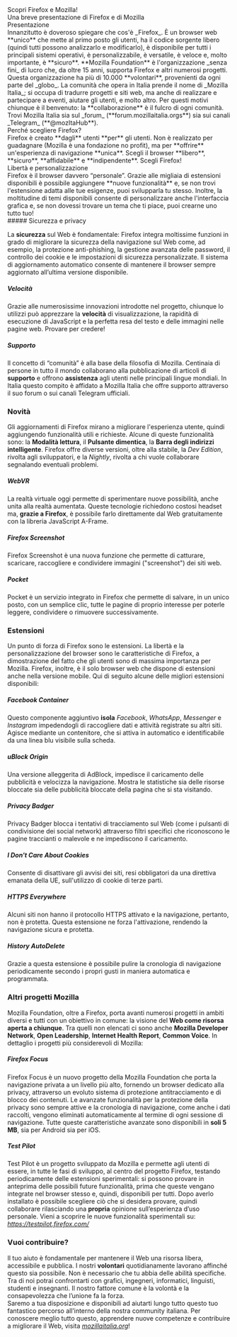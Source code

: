<html markdown=1>
    <head>
        <title>Volantino Vademecum (Fronte) VG</title>
        <meta http-equiv="content-type" content="text/html; charset=UTF-16" />
        <link rel="stylesheet" href="./html/stile_VG.css" />
    </head>
<body markdown=1>
<div id=body>
<div id=titolo_principale markdown=1 >
Scopri Firefox e Mozilla!
</div>
<div id=descrizione_principale markdown=1 >
Una breve presentazione di Firefox e di Mozilla
</div>
<div id="presentazione" markdown=1 >

<div id=titolo markdown=1 >
Presentazione
</div>

<div id=descrizione markdown=1 >
Innanzitutto è doveroso spiegare che cos'è _Firefox_. È un browser web **unico** che mette al primo posto gli utenti, ha il codice sorgente libero (quindi tutti possono analizzarlo e modificarlo), è disponibile per tutti i principali sistemi operativi, è personalizzabile, è versatile, è veloce e, molto importante, è **sicuro**.
**Mozilla Foundation** è l'organizzazione _senza fini_ di lucro che, da oltre 15 anni, supporta Firefox e altri numerosi progetti. Questa organizzazione ha più di 10.000 **volontari**, provenienti da ogni parte del _globo_.
La comunità che opera in Italia prende il nome di _Mozilla Italia_; si occupa di tradurre progetti e siti web, ma anche di realizzare e partecipare a eventi, aiutare gli utenti, e molto altro.
Per questi motivi chiunque è il benvenuto: la **collaborazione** è il fulcro di ogni comunità.
Trovi Mozilla Italia sia sul _forum_ (**forum.mozillaitalia.orgs**) sia sui canali _Telegram_ (**@mozItaHub**).
</div>
</div>


<div id="perche_scegliere_firefox" markdown=1 >

<div id="sub_titolo" markdown=1 >
Perché scegliere Firefox?
</div>

<div id="sub_descrizione" markdown=1 >
Firefox è creato **dagli** utenti **per** gli utenti. Non è realizzato per guadagnare (Mozilla è una fondazione no profit), ma per **offrire** un'esperienza di navigazione **unica**.
Scegli il browser **libero**, **sicuro**, **affidabile** e **indipendente**. <font id="scegli_firefox">Scegli Firefox!</font>
</div>

<div id="sez1" markdown=1 >
<div id="titolo" markdown=1 >
Libertà e personalizzazione
</div>
<div id="descrizione" markdown=1 >
Firefox è il browser davvero “personale”. Grazie alle migliaia di estensioni disponibili è possibile aggiungere **nuove funzionalità** e, se non trovi l'estensione adatta alle tue esigenze, puoi svilupparla tu stesso. Inoltre, la moltitudine di temi disponibili consente di personalizzare anche l'interfaccia grafica e, se non dovessi trovare un tema che ti piace, puoi crearne uno tutto tuo!
</div>
</div>
##### Sicurezza e privacy

La **sicurezza** sul Web è fondamentale: Firefox integra moltissime funzioni in grado di migliorare la sicurezza della navigazione sul Web come, ad esempio, la protezione anti-phishing, la gestione avanzata delle password, il controllo dei cookie e le impostazioni di sicurezza personalizzate. Il sistema di aggiornamento automatico consente di mantenere il browser sempre aggiornato all’ultima versione disponibile.

##### Velocità

Grazie alle numerosissime innovazioni introdotte nel progetto, chiunque lo utilizzi può apprezzare la **velocità** di visualizzazione, la rapidità di esecuzione di JavaScript e la perfetta resa del testo e delle immagini nelle pagine web. Provare per credere!

##### Supporto

Il concetto di “comunità” è alla base della filosofia di Mozilla. Centinaia di persone in tutto il mondo collaborano alla pubblicazione di articoli di **supporto** e offrono **assistenza** agli utenti nelle principali lingue mondiali. In Italia questo compito è affidato a Mozilla Italia che offre supporto attraverso il suo forum o sui canali Telegram ufficiali.

### Novità

Gli aggiornamenti di Firefox mirano a migliorare l'esperienza utente, quindi aggiungendo funzionalità utili e richieste.
Alcune di queste funzionalità sono: la **Modalità lettura**, il **Pulsante dimentica**, la **Barra degli indirizzi intelligente**.
Firefox offre diverse versioni, oltre alla stabile, la _Dev Edition_, rivolta agli sviluppatori, e la _Nightly_, rivolta a chi vuole collaborare segnalando eventuali problemi.

##### WebVR
La realtà virtuale oggi permette di sperimentare nuove possibilità, anche unita alla realtà aumentata.
Queste tecnologie richiedono costosi headset ma, **grazie a Firefox**, è possibile farlo direttamente dal Web gratuitamente con la libreria JavaScript A-Frame.

##### Firefox Screenshot

Firefox Screenshot è una nuova funzione che permette di catturare, scaricare, raccogliere e condividere immagini ("screenshot") dei siti web.

##### Pocket

Pocket è un servizio integrato in Firefox che permette di salvare, in un unico posto, con un semplice clic, tutte le pagine di proprio interesse per poterle leggere, condividere o rimuovere successivamente.

### Estensioni
Un punto di forza di Firefox sono le estensioni. La libertà e la personalizzazione del browser sono le caratteristiche di Firefox, a dimostrazione del fatto che gli utenti sono di massima importanza per Mozilla. Firefox, inoltre, è il solo browser web che dispone di estensioni anche nella versione mobile. Qui di seguito alcune delle migliori estensioni disponibili:

##### Facebook Container
Questo componente aggiuntivo **isola** _Facebook_, _WhatsApp_, _Messenger_ e _Instagram_ impedendogli di raccogliere dati e attività registrate su altri siti. Agisce mediante un contenitore, che si attiva in automatico e identificabile da una linea blu visibile sulla scheda.

##### uBlock Origin
Una versione alleggerita di AdBlock, impedisce il caricamento delle pubblicità e velocizza la navigazione. Mostra le statistiche sia delle risorse bloccate sia delle pubblicità bloccate della pagina che si sta visitando.

##### Privacy Badger
Privacy Badger blocca i tentativi di tracciamento sul Web (come i pulsanti di condivisione dei social network) attraverso filtri specifici che riconoscono le pagine traccianti o malevole e ne impediscono il caricamento.

##### I Don't Care About Cookies
Consente di disattivare gli avvisi dei siti, resi obbligatori da una direttiva emanata della UE, sull'utilizzo di cookie di terze parti.

##### HTTPS Everywhere
Alcuni siti non hanno il protocollo HTTPS attivato e la navigazione, pertanto, non è protetta. Questa estensione ne forza l'attivazione, rendendo la navigazione sicura e protetta.

##### History AutoDelete
Grazie a questa estensione è possibile pulire la cronologia di navigazione periodicamente secondo i propri gusti in maniera automatica e programmata.

### Altri progetti Mozilla

Mozilla Foundation, oltre a Firefox, porta avanti numerosi progetti in ambiti diversi e tutti con un obiettivo in comune: la visione del **Web come risorsa aperta a chiunque**. Tra quelli non elencati ci sono anche **Mozilla Developer Network**, **Open Leadership**, **Internet Health Report**, **Common Voice**. In dettaglio i progetti più considerevoli di Mozilla:

##### Firefox Focus

Firefox Focus è un nuovo progetto della Mozilla Foundation che porta la navigazione privata a un livello più alto, fornendo un browser dedicato alla privacy, attraverso un evoluto sistema di protezione antitracciamento e di blocco dei contenuti. Le avanzate funzionalità per la protezione della privacy sono sempre attive e la cronologia di navigazione, come anche i dati raccolti, vengono eliminati automaticamente al termine di ogni sessione di navigazione. Tutte queste caratteristiche avanzate sono disponibili in **soli 5 MB**, sia per Android sia per iOS.

##### Test Pilot

Test Pilot è un progetto sviluppato da Mozilla e permette agli utenti di essere, in tutte le fasi di sviluppo, al centro del progetto Firefox, testando periodicamente delle estensioni sperimentali: si possono provare in anteprima delle possibili future funzionalità, prima che queste vengano integrate nel browser stesso e, quindi, disponibili per tutti. Dopo averlo installato è possibile scegliere ciò che si desidera provare, quindi collaborare rilasciando una **propria** opinione sull’esperienza d’uso personale. Vieni a scoprire le nuove funzionalità sperimentali su: _https://testpilot.firefox.com/_

### Vuoi contribuire?

Il tuo aiuto è fondamentale per mantenere il Web una risorsa libera, accessibile e pubblica. I nostri **volontari** quotidianamente lavorano affinché questo sia possibile. Non è necessario che tu abbia delle abilità specifiche. Tra di noi potrai confrontarti con grafici, ingegneri, informatici, linguisti, studenti e insegnanti. Il nostro fattore comune è la volontà e la consapevolezza che l’unione fa la forza.  
Saremo a tua disposizione e disponibili ad aiutarti lungo tutto questo tuo fantastico percorso all’interno della nostra community italiana. Per conoscere meglio tutto questo, apprendere nuove competenze e contribuire a migliorare il Web, visita _[mozillaitalia.org](http://mozillaitalia.org)_!
</div>
</body>
</html>
